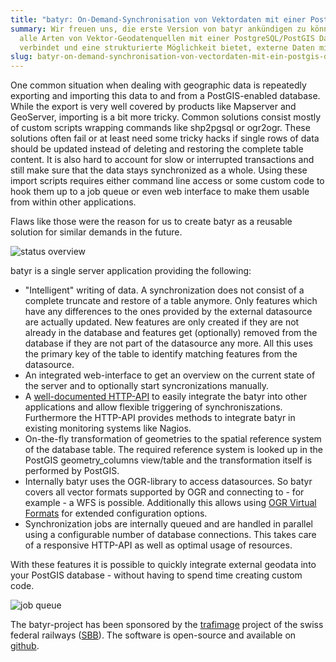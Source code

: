 ```yaml
---
title: "batyr: On-Demand-Synchronisation von Vektordaten mit einer PostGIS-Datenbank"
summary: Wir freuen uns, die erste Version von batyr ankündigen zu können - ein Server, der
  alle Arten von Vektor-Geodatenquellen mit einer PostgreSQL/PostGIS Datenbank verbindet
  verbindet und eine strukturierte Möglichkeit bietet, externe Daten mit Datenbanktabellen zu synchronisieren.
slug: batyr-on-demand-synchronisation-von-vectordaten-mit-ein-postgis-datenbank
---
```

One common situation when dealing with geographic data is repeatedly exporting and importing this data to and from a PostGIS-enabled database. While the export is very well covered by products like Mapserver and GeoServer, importing is a bit more tricky. Common solutions consist mostly of custom scripts wrapping commands like shp2pgsql or ogr2ogr. These solutions often fail or at least need some tricky hacks if single rows of data should be updated instead of deleting and restoring the complete table content. It is also hard to account for slow or interrupted transactions and still make sure that the data stays synchronized as a whole. Using these import scripts requires either command line access or some custom code to hook them up to a job queue or even web interface to make them usable from within other applications.

Flaws like those were the reason for us to create batyr as a reusable solution for similar demands in the future.

![status overview](/images/blog/batyr-on-demand-synchronization-of-vector-data-to-a-postgis-database/statuspage_520b_1.png)

batyr is a single server application providing the following:

*   "Intelligent" writing of data. A synchronization does not consist of a complete truncate and restore of a table anymore. Only features which have any differences to the ones provided by the external datasource are actually updated. New features are only created if they are not already in the database and features get (optionally) removed from the database if they are not part of the datasource any more. All this uses the primary key of the table to identify matching features from the datasource.
*   An integrated web-interface to get an overview on the current state of the server and to optionally start syncronizations manually.
*   A [well-documented HTTP-API](https://github.com/geops/batyr/blob/master/MANUAL.md#http-api) to easily integrate the batyr into other applications and allow flexible triggering of synchroniszations. Furthermore the HTTP-API provides methods to integrate batyr in existing monitoring systems like Nagios.
*   On-the-fly transformation of geometries to the spatial reference system of the database table. The required reference system is looked up in the PostGIS geometry\_columns view/table and the transformation itself is performed by PostGIS.
*   Internally batyr uses the OGR-library to access datasources. So batyr covers all vector formats supported by OGR and connecting to - for example - a WFS is possible. Additionally this allows using [OGR Virtual Formats](http://www.gdal.org/ogr/drv_vrt.html) for extended configuration options.
*   Synchronization jobs are internally queued and are handled in parallel using a configurable number of database connections. This takes care of a responsive HTTP-API as well as optimal usage of resources.

With these features it is possible to quickly integrate external geodata into your PostGIS database - without having to spend time creating custom code.

![job queue](/images/blog/batyr-on-demand-synchronization-of-vector-data-to-a-postgis-database/jobqueue_520b_0.png)

The batyr-project has been sponsored by the [trafimage](http://www.trafimage.ch) project of the swiss federal railways ([SBB](http://www.sbb.ch/en)). The software is open-source and available on [github](https://github.com/geops/batyr).